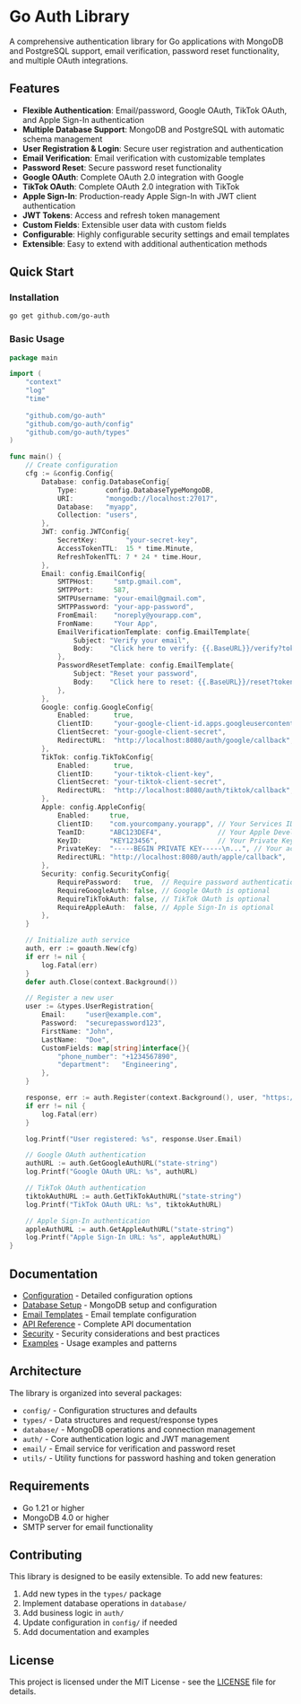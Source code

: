 # Go Auth Library

A comprehensive authentication library for Go applications with MongoDB and PostgreSQL support, email verification, password reset functionality, and multiple OAuth integrations.

## Features

- **Flexible Authentication**: Email/password, Google OAuth, TikTok OAuth, and Apple Sign-In authentication
- **Multiple Database Support**: MongoDB and PostgreSQL with automatic schema management
- **User Registration & Login**: Secure user registration and authentication
- **Email Verification**: Email verification with customizable templates
- **Password Reset**: Secure password reset functionality
- **Google OAuth**: Complete OAuth 2.0 integration with Google
- **TikTok OAuth**: Complete OAuth 2.0 integration with TikTok
- **Apple Sign-In**: Production-ready Apple Sign-In with JWT client authentication
- **JWT Tokens**: Access and refresh token management
- **Custom Fields**: Extensible user data with custom fields
- **Configurable**: Highly configurable security settings and email templates
- **Extensible**: Easy to extend with additional authentication methods

## Quick Start

### Installation

```bash
go get github.com/go-auth
```

### Basic Usage

```go
package main

import (
    "context"
    "log"
    "time"
    
    "github.com/go-auth"
    "github.com/go-auth/config"
    "github.com/go-auth/types"
)

func main() {
    // Create configuration
    cfg := &config.Config{
        Database: config.DatabaseConfig{
            Type:       config.DatabaseTypeMongoDB,
            URI:        "mongodb://localhost:27017",
            Database:   "myapp",
            Collection: "users",
        },
        JWT: config.JWTConfig{
            SecretKey:       "your-secret-key",
            AccessTokenTTL:  15 * time.Minute,
            RefreshTokenTTL: 7 * 24 * time.Hour,
        },
        Email: config.EmailConfig{
            SMTPHost:     "smtp.gmail.com",
            SMTPPort:     587,
            SMTPUsername: "your-email@gmail.com",
            SMTPPassword: "your-app-password",
            FromEmail:    "noreply@yourapp.com",
            FromName:     "Your App",
            EmailVerificationTemplate: config.EmailTemplate{
                Subject: "Verify your email",
                Body:    "Click here to verify: {{.BaseURL}}/verify?token={{.Token}}",
            },
            PasswordResetTemplate: config.EmailTemplate{
                Subject: "Reset your password",
                Body:    "Click here to reset: {{.BaseURL}}/reset?token={{.Token}}",
            },
        },
        Google: config.GoogleConfig{
            Enabled:      true,
            ClientID:     "your-google-client-id.apps.googleusercontent.com",
            ClientSecret: "your-google-client-secret",
            RedirectURL:  "http://localhost:8080/auth/google/callback",
        },
        TikTok: config.TikTokConfig{
            Enabled:      true,
            ClientID:     "your-tiktok-client-key",
            ClientSecret: "your-tiktok-client-secret",
            RedirectURL:  "http://localhost:8080/auth/tiktok/callback",
        },
        Apple: config.AppleConfig{
            Enabled:     true,
            ClientID:    "com.yourcompany.yourapp", // Your Services ID
            TeamID:      "ABC123DEF4",              // Your Apple Developer Team ID
            KeyID:       "KEY123456",               // Your Private Key ID
            PrivateKey:  "-----BEGIN PRIVATE KEY-----\n...", // Your actual private key
            RedirectURL: "http://localhost:8080/auth/apple/callback",
        },
        Security: config.SecurityConfig{
            RequirePassword:   true,  // Require password authentication
            RequireGoogleAuth: false, // Google OAuth is optional
            RequireTikTokAuth: false, // TikTok OAuth is optional
            RequireAppleAuth:  false, // Apple Sign-In is optional
        },
    }

    // Initialize auth service
    auth, err := goauth.New(cfg)
    if err != nil {
        log.Fatal(err)
    }
    defer auth.Close(context.Background())

    // Register a new user
    user := &types.UserRegistration{
        Email:     "user@example.com",
        Password:  "securepassword123",
        FirstName: "John",
        LastName:  "Doe",
        CustomFields: map[string]interface{}{
            "phone_number": "+1234567890",
            "department":   "Engineering",
        },
    }

    response, err := auth.Register(context.Background(), user, "https://yourapp.com")
    if err != nil {
        log.Fatal(err)
    }

    log.Printf("User registered: %s", response.User.Email)

    // Google OAuth authentication
    authURL := auth.GetGoogleAuthURL("state-string")
    log.Printf("Google OAuth URL: %s", authURL)

    // TikTok OAuth authentication
    tiktokAuthURL := auth.GetTikTokAuthURL("state-string")
    log.Printf("TikTok OAuth URL: %s", tiktokAuthURL)

    // Apple Sign-In authentication
    appleAuthURL := auth.GetAppleAuthURL("state-string")
    log.Printf("Apple Sign-In URL: %s", appleAuthURL)
}
```

## Documentation

- [Configuration](docs/configuration.md) - Detailed configuration options
- [Database Setup](docs/database.md) - MongoDB setup and configuration
- [Email Templates](docs/email-templates.md) - Email template configuration
- [API Reference](docs/api-reference.md) - Complete API documentation
- [Security](docs/security.md) - Security considerations and best practices
- [Examples](docs/examples.md) - Usage examples and patterns

## Architecture

The library is organized into several packages:

- `config/` - Configuration structures and defaults
- `types/` - Data structures and request/response types
- `database/` - MongoDB operations and connection management
- `auth/` - Core authentication logic and JWT management
- `email/` - Email service for verification and password reset
- `utils/` - Utility functions for password hashing and token generation

## Requirements

- Go 1.21 or higher
- MongoDB 4.0 or higher
- SMTP server for email functionality

## Contributing

This library is designed to be easily extensible. To add new features:

1. Add new types in the `types/` package
2. Implement database operations in `database/`
3. Add business logic in `auth/`
4. Update configuration in `config/` if needed
5. Add documentation and examples

## License

This project is licensed under the MIT License - see the [LICENSE](LICENSE) file for details.
